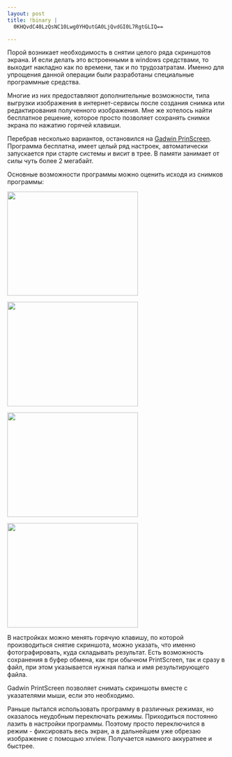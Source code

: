 ```yaml
--- 
layout: post
title: !binary |
  0KHQvdC40LzQsNC10Lwg0YHQutGA0LjQvdGI0L7RgtGLIQ==

---
```

Порой возникает необходимость в снятии целого ряда скриншотов экрана. И если делать это встроенными в windows средствами, то выходит накладно как по времени, так и по трудозатратам. Именно для упрощения данной операции были разработаны специальные программные средства.

Многие из них предоставляют дополнительные возможности, типа выгрузки изображения в интернет-сервисы после создания снимка или редактирования полученного изображения. Мне же хотелось найти бесплатное решение, которое просто позволяет сохранять снимки экрана по нажатию горячей клавиши.

<!--more-->

Перебрав несколько вариантов, остановился на <a href="http://www.gadwin.com/download/">Gadwin PrinScreen</a>. Программа бесплатна, имеет целый ряд настроек, автоматически запускается при старте системы и висит в трее. В памяти занимает от силы чуть более 2 мегабайт.

Основные возможности программы можно оценить исходя из снимков программы:

<a href="http://static.juev.ru/2010/04/gadwin_11.png"><img class="aligncenter size-medium wp-image-984" title="gadwin_1" src="http://static.juev.ru/2010/04/gadwin_11-300x239.png" alt="" width="300" height="239" /></a>

<a href="http://static.juev.ru/2010/04/gadwin_22.png"><img class="aligncenter size-medium wp-image-986" title="gadwin_2" src="http://static.juev.ru/2010/04/gadwin_22-300x240.png" alt="" width="300" height="240" /></a>

<a href="http://static.juev.ru/2010/04/gadwin_3.png"><img class="aligncenter size-medium wp-image-982" title="gadwin_3" src="http://static.juev.ru/2010/04/gadwin_3-300x240.png" alt="" width="300" height="240" /></a>

<a href="http://static.juev.ru/2010/04/gadwin_4.png"><img class="aligncenter size-medium wp-image-983" title="gadwin_4" src="http://static.juev.ru/2010/04/gadwin_4-300x240.png" alt="" width="300" height="240" /></a>

В настройках можно менять горячую клавишу, по которой производиться снятие скриншота, можно указать, что именно фотографировать, куда складывать результат. Есть возможность сохранения в буфер обмена, как при обычном PrintScreen, так и сразу в файл, при этом указывается нужная папка и имя результирующего файла.

Gadwin PrintScreen позволяет снимать скриншоты вместе с указателями мыши, если это необходимо.

Раньше пытался использовать программу в различных режимах, но оказалось неудобным переключать режимы. Приходиться постоянно лазить в настройки программы. Поэтому просто переключился в режим - фиксировать весь экран, а в дальнейшем уже обрезаю изображение с помощью xnview. Получается намного аккуратнее и быстрее.
